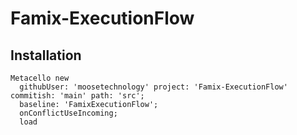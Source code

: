 # Famix-ExecutionFlow

## Installation

```st
Metacello new
  githubUser: 'moosetechnology' project: 'Famix-ExecutionFlow' commitish: 'main' path: 'src';
  baseline: 'FamixExecutionFlow';
  onConflictUseIncoming;
  load
```

